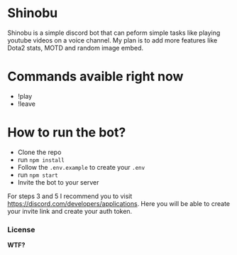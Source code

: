 # Shinobu

Shinobu is a simple discord bot that can peform simple tasks like playing youtube videos on a voice channel. My plan is to add more features like Dota2 stats, MOTD and random image embed.

# Commands avaible right now

  - !play
  - !leave

# How to run the bot?

  - Clone the repo
  - run `npm install`
  - Follow the `.env.example` to create your `.env`
  - run `npm start`
  - Invite the bot to your server

For steps 3 and 5 I recommend you to visit https://discord.com/developers/applications. Here you will be able to create your invite link and create your auth token.

### License

**WTF?**
